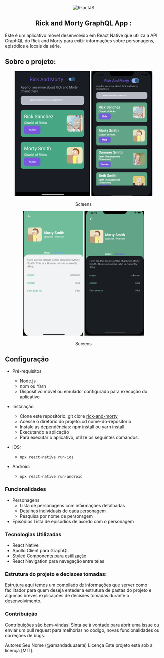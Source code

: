 
<div align="center">
<img src="https://img.shields.io/badge/React-20232A?style=for-the-badge&logo=react&logoColor=61DAFB" alt="ReactJS"> 
<h2 align="center">Rick and Morty GraphQL App : </h2>
</div>
Este é um aplicativo móvel desenvolvido em React Native que utiliza a API GraphQL do Rick and Morty para exibir informações sobre personagens, episódios e locais da série.

## Sobre o projeto: 

<div align="center">
<img src="https://github.com/amandaduuaarte/rick-and-morty/blob/develop/homeAndroidDark.png" alt="androidScreen" height="400px"> 
   <img src="https://github.com/amandaduuaarte/rick-and-morty/blob/develop/homeIosDark.png" alt="iosScreen" height="400px"> 
<p align="center">Screens</p>
</div>

<div align="center">
<img src="https://github.com/amandaduuaarte/rick-and-morty/blob/develop/details.png" alt="androidScreen" height="400px"> 
   <img src="https://github.com/amandaduuaarte/rick-and-morty/blob/develop/detailsDark.png" alt="iosScreen" height="400px"> 
<p align="center">Screens</p>
</div>

## Configuração
- Pré-requisitos
    * Node.js
    * npm ou Yarn
    * Dispositivo móvel ou emulador configurado para execução do aplicativo
- Instalação
    * Clone este repositório: git clone [rick-and-morty](https://github.com/amandaduuaarte/rick-and-morty)
    * Acesse o diretório do projeto: cd nome-do-repositorio
    * Instale as dependências: npm install ou yarn install
    * Executando a aplicação
    * Para executar o aplicativo, utilize os seguintes comandos:

- iOS:
    * `npx react-native run-ios`

- Android:
    * `npx react-native run-android`
 
  
### Funcionalidades
- Personagens
    * Lista de personagens com informações detalhadas
    * Detalhes individuais de cada personagem
    * Pesquisa por nome de personagem
- Episódios
Lista de episódios de acordo com o personagem


### Tecnologias Utilizadas
  * React Native
  * Apollo Client para GraphQL
  * Styled Components para estilização  
  * React Navigation para navegação entre telas

### Estrutura do projeto e decisoes tomadas:
[Estrutura](./STRUCTURE.md) aqui temos um compilado de informações que server como facilitador para quem deseja enteder a estrutura de pastas do projeto e algumas breves explicações de decisões tomadas durante o desenvolvimento.

### Contribuição
Contribuições são bem-vindas! Sinta-se à vontade para abrir uma issue ou enviar um pull request para melhorias no código, novas funcionalidades ou correções de bugs.

Autores
Seu Nome (@amandaduuaarte)
Licença
Este projeto está sob a licença [MIT].
